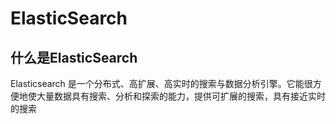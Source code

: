 # ElasticSearch <!-- {docsify-ignore-all} -->

## 什么是ElasticSearch

Elasticsearch 是一个分布式、高扩展、高实时的搜索与数据分析引擎。它能很方便地使大量数据具有搜索、分析和探索的能力，提供可扩展的搜索，具有接近实时的搜索

